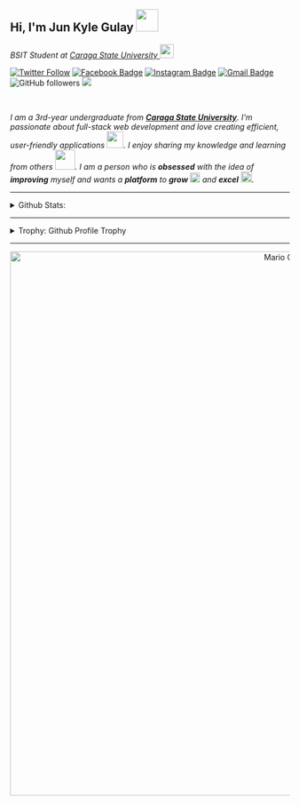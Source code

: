 <!-- Greet Line Comes Here -->
<h2>Hi, I'm Jun Kyle Gulay <img src="https://media.giphy.com/media/12oufCB0MyZ1Go/giphy.gif" width="40"></h2>
<p><em>BSIT Student at <a href="https://www.carsu.edu.ph/">Caraga State University
</a><img src="https://upload.wikimedia.org/wikipedia/en/3/34/Caraga_State_University.png" width="25" height="25"> 
</em></p>

[![Twitter Follow](https://img.shields.io/twitter/follow/kayelonly?label=Follow)](https://twitter.com/intent/follow?screen_name=kayelonly)
[![Facebook Badge](https://img.shields.io/badge/-kayel-036be4?style=flat-square&logo=Facebook&logoColor=white&link=https://www.facebook.com/Kayel.Gulay)](https://www.facebook.com/Kayel.Gulay)
[![Instagram Badge](https://img.shields.io/badge/-@katzuukii-white?style=flat&logo=instagram&logoColor=black&link=https://www.instagram.com/katzuukii/)](https://www.instagram.com/katzuukii/) 
[![Gmail Badge](https://img.shields.io/badge/-gulayjunkyle-c14438?style=flat-square&logo=Gmail&logoColor=white&link=mailto:gulayjunkyle@gmail.com)](mailto:gulayjunkyle@gmail.com)
![GitHub followers](https://img.shields.io/github/followers/jkgulay?label=Follow&style=social)
![](https://visitor-badge.glitch.me/badge?page_id=jkgulay.jkgulay)




<br>


<!-- About Me Section Here -->


<p>
  <em>
    I am a 3rd-year undergraduate from <a href="https://www.carsu.edu.ph/"><b>Caraga State University</b></a>.  
    I’m passionate about full-stack web development and love creating efficient, user-friendly applications 
    <img src="https://github.com/TheDudeThatCode/TheDudeThatCode/blob/master/Assets/Developer.gif" width="30px">. 
    I enjoy sharing my knowledge and learning from others 
    <img src="https://github.com/TheDudeThatCode/TheDudeThatCode/blob/master/Assets/Designer.gif" width="36px">. 
    I am a person who is <b>obsessed</b> with the idea of <b>improving</b> myself and wants a <b>platform</b> to 
    <b>grow</b> 
    <img src="https://github.com/TheDudeThatCode/TheDudeThatCode/blob/master/Assets/Rocket.gif" width="18px"> and 
    <b>excel</b> 
    <img src="https://github.com/TheDudeThatCode/TheDudeThatCode/blob/master/Assets/Medal.gif" width="20px">.
  </em>  
</p>

---


<details>
<summary>Github Stats:</summary>

<p align="center">
  
  <img src="https://github-readme-stats.vercel.app/api?username=jkgulay&count_private=true&show_icons=true&theme=dracula&line_height=33">
  <img src="https://github-readme-stats.vercel.app/api/top-langs/?username=jkgulay&count_private=true&hide=html,scss,,ejs&theme=dracula&line_height=10">

</p>
</details>

---

<details>
<summary>Trophy: Github Profile Trophy</summary>

<br>

<p align="center"> 
  <a href="https://github.com/ryo-ma/github-profile-trophy">
    <img alig src="https://github-profile-trophy.vercel.app/?username=jkgulay&column=6&rank=SSS,SS,S,AAA,AA,A,B,C&theme=apprentice" />
  </a>
</p>

</details>

---


<p align="center">
  <img src="https://github.com/TheDudeThatCode/TheDudeThatCode/blob/master/Assets/Mario_Gameplay.gif" alt="Mario Game" width="980">
</p>
